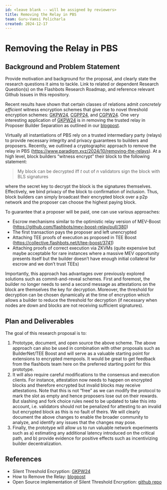 ```yaml
---
id: <leave blank -- will be assigned by reviewers>
title: Removing the Relay in PBS
team: Guru-Vamsi Policharla
created: 2024-12-17
---
```


# Removing the Relay in PBS

## Background and Problem Statement
Provide motivation and background for the proposal, and clearly state the research questions it aims to tackle. Link to related or dependent Research Question(s) on the Flashbots Research Roadmap, and reference relevant Github Issues in this repository.

Recent results have shown that certain classes of relations admit *concretely efficient* witness encryption schemes that give rise to novel threshold encryption schemes: [GKPW24](https://eprint.iacr.org/2024/263), [CGPP24](https://eprint.iacr.org/2024/669), and [CGPW24](https://eprint.iacr.org/2024/1516). One very interesting application of [GKPW24](https://eprint.iacr.org/2024/263) is in removing the trusted relay in Proposer Builder Separation as outlined in our [blogpost](https://www.paradigm.xyz/2024/10/removing-the-relays).

Virtually all instantiations of PBS rely on a trusted intermediary party (relays) to provide necessary integrity and privacy guarantees to builders and proposers. Recently, we outlined a cryptographic approach to remove the relay in PBS (https://www.paradigm.xyz/2024/10/removing-the-relays). At a high level, block builders “witness encrypt” their block to the following statement: 

> My block can be decrypted iff $t$ out of $n$ validators sign the block with BLS signatures 

where the secret key to decrypt the block is the signatures themselves. Effectively, we bind privacy of the block to confirmation of inclusion. Thus, block builders can simply broadcast their encrypted block over a p2p network and the proposer can choose the highest paying block.

To guarantee that a proposer will be paid, one can use various approaches:
- Escrow mechanisms similar to the optimistic relay version of MEV-Boost (https://github.com/flashbots/mev-boost-relay/pull/380)
- The first transaction pays the proposer and left unencrypted
- Attaching TEE proofs of execution as proposed in TEE Boost (https://collective.flashbots.net/t/tee-boost/3741)
- Attaching proofs of correct execution via ZKVMs (quite expensive but maybe acceptable for rare instances where a massive MEV opportunity presents itself but the builder doesn’t have enough initial collateral for escrow and we don’t trust TEEs)

Importantly, this approach has advantages over previously explored solutions such as commit-and-reveal schemes. First and foremost, the builder no longer needs to send a second message as attestations on the block are themselves the key for decryption. Moreover, the threshold for decryption can be chosen dynamically at the time of encryption which allows a builder to reduce the threshold for decryption (if necessary when nodes are down and blocks are not receiving sufficient signatures).

## Plan and Deliverables
The goal of this research proposal is to:
1. Prototype, document, and open source the above scheme. The above approach can also be used in combination with other proposals such as BuilderNet/TEE Boost and will serve as a valuable starting point for extensions to encrypted mempools. It would be great to get feedback from the flashbots team here on the preferred starting point for this prototype.
2. It will also require careful modifications to the consensus and execution clients. For instance, attestation now needs to happen on encrypted blocks and therefore encrypted but invalid blocks may receive attestations. Note that this is not “free” as we can modify the protocol to mark the slot as empty and hence proposers lose out on their rewards. But slashing and fork choice rules need to be updated to take this into account, i.e. validators should not be penalized for attesting to an invalid but encrypted block as this is no fault of theirs. We will clearly document the above changes to enable the broader community to analyze, and identify any issues that the changes may pose.
3. Finally, the prototype will allow us to run valuable network experiments such as a) estimating any additional latency introduced on the critical path, and b) provide evidence for positive effects such as incentivizing builder decentralization.

## References
- Silent Threshold Encryption: [GKPW24](https://eprint.iacr.org/2024/263)
- How to Remove the Relay: [blogpost](https://www.paradigm.xyz/2024/10/removing-the-relays)
- Open Source implementation of Silent Threshold Encryption: [github repo](https://github.com/guruvamsi-policharla/silent-threshold-encryption)